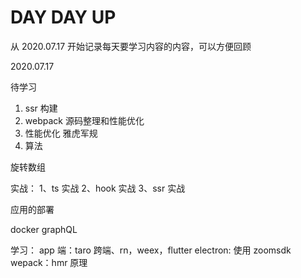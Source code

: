 # DAY DAY UP

从 2020.07.17 开始记录每天要学习内容的内容，可以方便回顾

2020.07.17

待学习

1. ssr 构建
2. webpack 源码整理和性能优化
3. 性能优化
   雅虎军规
4. 算法

旋转数组

实战：
1、ts 实战
2、hook 实战
3、ssr 实战

应用的部署

docker
graphQL

学习：
app 端：taro 跨端、rn，weex，flutter
electron: 使用 zoomsdk
wepack：hmr 原理
